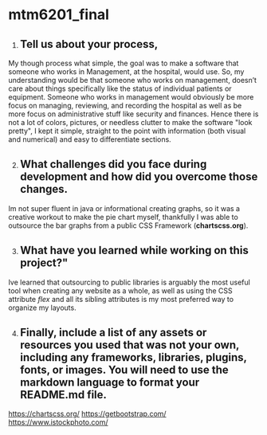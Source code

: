 # mtm6201_final
1. ## Tell us about your process,

My though process what simple, the goal was to make a software that someone who works in Management, at the hospital, would use. So, my understanding would be that someone who works on management, doesn’t care about things specifically like the status of individual patients or equipment. Someone who works in management would obviously be more focus on managing, reviewing, and recording the hospital as well as be more focus on administrative stuff like security and finances. Hence there is not a lot of colors, pictures, or needless clutter to make the software "look pretty", I kept it simple, straight to the point with information (both visual and numerical) and easy to differentiate sections.


2. ## What challenges did you face during development and how did you overcome those changes. 

Im not super fluent in java or informational creating graphs, so it was a creative workout to make the pie chart myself, thankfully I was able to outsource the bar graphs from a public CSS Framework (**chartscss.org**). 


3. ## What have you learned while working on this project?" 

Ive learned that outsourcing to public libraries is arguably the most useful tool when creating any website as a whole, as well as using the CSS attribute *flex* and all its sibling attributes is my most preferred way to organize my layouts.



4. ## Finally, include a list of any assets or resources you used that was not your own, including any frameworks, libraries, plugins, fonts, or images. You will need to use the markdown language to format your README.md file. 

https://chartscss.org/ 
https://getbootstrap.com/
https://www.istockphoto.com/ 

